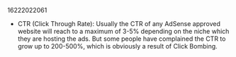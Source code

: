 16222022061

* CTR (Click Through Rate): Usually the CTR of any AdSense approved website will reach to a maximum of 3-5% depending on the niche which they are hosting the ads. But some people have complained the CTR to grow up to 200-500%, which is obviously a result of Click Bombing.
